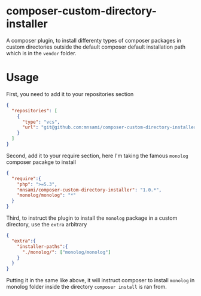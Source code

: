 composer-custom-directory-installer
===================================

A composer plugin, to install differenty types of composer packages in custom directories outside the default composer default installation path which is in the `vendor` folder.

Usage
=====

First, you need to add it to your repositories section

``` json
{  
  "repositories": [
    {
      "type": "vcs",
      "url": "git@github.com:mnsami/composer-custom-directory-installer.git"
    }
  ]
}
```

Second, add it to your require section, here I'm taking the famous `monolog` composer pacakge to install

``` json
{
  "require":{
    "php": ">=5.3",
    "mnsami/composer-custom-directory-installer": "1.0.*",
    "monolog/monolog": "*"
  }
}
```

Third, to instruct the plugin to install the `monolog` package in a custom directory, use the `extra` arbitrary

``` json
{
  "extra":{
    "installer-paths":{
      "./monolog/": ["monolog/monolog"]
    }
  }
}
```

Putting it in the same like above, it will instruct composer to install `monolog` in monolog folder inside the directory `composer install` is ran from.
